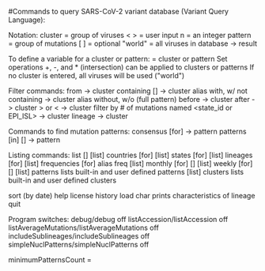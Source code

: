 #Commands to query SARS-CoV-2 variant database (Variant Query Language):

Notation:
cluster = group of viruses             < > = user input     n = an integer
pattern = group of mutations            [ ] = optional
"world"  = all viruses in database        -> result

To define a variable for a cluster or pattern:  <name> = cluster or pattern
Set operations +, -, and * (intersection) can be applied to clusters or patterns
If no cluster is entered, all viruses will be used ("world")

Filter commands:
<cluster> from <country or state>              -> cluster
<cluster> containing [<n>] <pattern>           -> cluster  alias with, w/
<cluster> not containing <pattern>             -> cluster  alias without, w/o (full pattern)
<cluster> before <date>                        -> cluster
<cluster> after <date>                         -> cluster
<cluster> > or < <n>                           -> cluster     filter by # of mutations
<cluster> named <state_id or EPI_ISL>          -> cluster
<cluster> lineage <Pango lineage>              -> cluster

Commands to find mutation patterns:
consensus [for] <cluster or country or state>  -> pattern
patterns [in] [<n>] <cluster>                  -> pattern

Listing commands:
list [<n>] <cluster>
[list] countries [for] <cluster>
[list] states [for] <cluster>
[list] lineages [for] <cluster>
[list] frequencies [for] <cluster>          alias freq
[list] monthly [for] <cluster> [<cluster2>]
[list] weekly [for] <cluster> [<cluster2>]
[list] patterns         lists built-in and user defined patterns
[list] clusters         lists built-in and user defined clusters

sort <cluster>  (by date)
help
license
history
load <vdb database file>
char <Pango lineage>    prints characteristics of lineage
quit

Program switches:
debug/debug off
listAccession/listAccession off
listAverageMutations/listAverageMutations off
includeSublineages/includeSublineages off
simpleNuclPatterns/simpleNuclPatterns off

minimumPatternsCount = <n>
